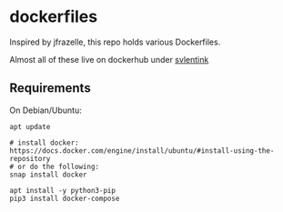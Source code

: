 # dockerfiles

Inspired by jfrazelle,
this repo holds various Dockerfiles.

Almost all of these live on dockerhub under [svlentink](http://hub.docker.com/r/svlentink)

## Requirements

On Debian/Ubuntu:
```shell
apt update

# install docker: https://docs.docker.com/engine/install/ubuntu/#install-using-the-repository
# or do the following:
snap install docker

apt install -y python3-pip
pip3 install docker-compose

```

